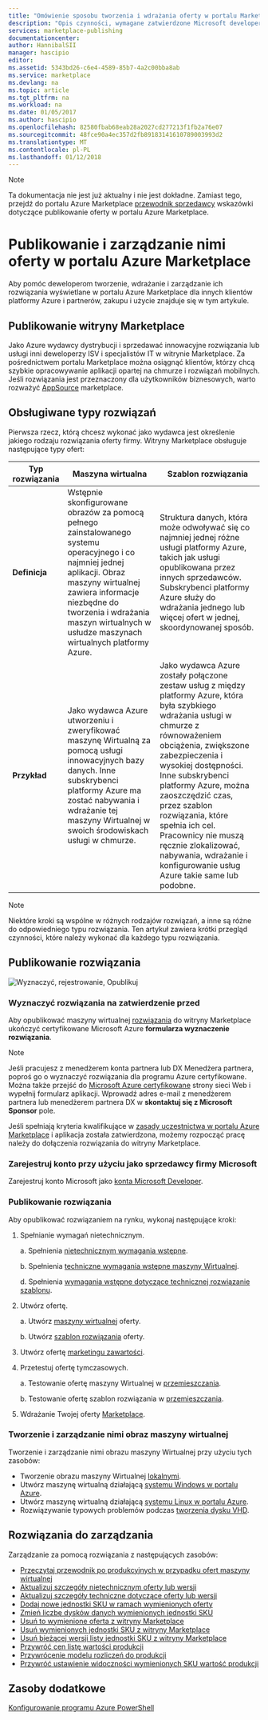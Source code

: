 ```yaml
---
title: "Omówienie sposobu tworzenia i wdrażania oferty w portalu Marketplace | Dokumentacja firmy Microsoft"
description: "Opis czynności, wymagane zatwierdzone Microsoft developer i utworzyć i wdrożyć obraz maszyny wirtualnej, szablonu, Usługa danych lub dewelopera usługi w portalu Azure Marketplace"
services: marketplace-publishing
documentationcenter: 
author: HannibalSII
manager: hascipio
editor: 
ms.assetid: 5343bd26-c6e4-4589-85b7-4a2c00bba8ab
ms.service: marketplace
ms.devlang: na
ms.topic: article
ms.tgt_pltfrm: na
ms.workload: na
ms.date: 01/05/2017
ms.author: hascipio
ms.openlocfilehash: 82580fbab68eab28a2027cd277213f1fb2a76e07
ms.sourcegitcommit: 48fce90a4ec357d2fb89183141610789003993d2
ms.translationtype: MT
ms.contentlocale: pl-PL
ms.lasthandoff: 01/12/2018
---
```

> [!NOTE]
> Ta dokumentacja nie jest już aktualny i nie jest dokładne. Zamiast tego, przejdź do portalu Azure Marketplace [przewodnik sprzedawcy](https://docs.microsoft.com/azure/marketplace/seller-guide/cloud-partner-portal-seller-guide) wskazówki dotyczące publikowanie oferty w portalu Azure Marketplace.

# <a name="publish-and-manage-an-offer-in-the-azure-marketplace"></a>Publikowanie i zarządzanie nimi oferty w portalu Azure Marketplace
Aby pomóc deweloperom tworzenie, wdrażanie i zarządzanie ich rozwiązania wyświetlane w portalu Azure Marketplace dla innych klientów platformy Azure i partnerów, zakupu i użycie znajduje się w tym artykule.

## <a name="marketplace-publishing"></a>Publikowanie witryny Marketplace
Jako Azure wydawcy dystrybucji i sprzedawać innowacyjne rozwiązania lub usługi inni deweloperzy ISV i specjalistów IT w witrynie Marketplace. Za pośrednictwem portalu Marketplace można osiągnąć klientów, którzy chcą szybkie opracowywanie aplikacji opartej na chmurze i rozwiązań mobilnych. Jeśli rozwiązania jest przeznaczony dla użytkowników biznesowych, warto rozważyć [AppSource](http://appsource.microsoft.com) marketplace.


## <a name="supported-types-of-solutions"></a>Obsługiwane typy rozwiązań
Pierwsza rzecz, którą chcesz wykonać jako wydawca jest określenie jakiego rodzaju rozwiązania oferty firmy. Witryny Marketplace obsługuje następujące typy ofert:

|Typ rozwiązania|Maszyna wirtualna|Szablon rozwiązania|
|---|---|---|
|**Definicja**|Wstępnie skonfigurowane obrazów za pomocą pełnego zainstalowanego systemu operacyjnego i co najmniej jednej aplikacji. Obraz maszyny wirtualnej zawiera informacje niezbędne do tworzenia i wdrażania maszyn wirtualnych w usłudze maszynach wirtualnych platformy Azure.|Struktura danych, która może odwoływać się co najmniej jednej różne usługi platformy Azure, takich jak usługi opublikowana przez innych sprzedawców. Subskrybenci platformy Azure służy do wdrażania jednego lub więcej ofert w jednej, skoordynowanej sposób.|
|**Przykład**|Jako wydawca Azure utworzeniu i zweryfikować maszynę Wirtualną za pomocą usługi innowacyjnych bazy danych. Inne subskrybenci platformy Azure ma zostać nabywania i wdrażanie tej maszyny Wirtualnej w swoich środowiskach usługi w chmurze.|Jako wydawca Azure zostały połączone zestaw usług z między platformy Azure, która była szybkiego wdrażania usługi w chmurze z równoważeniem obciążenia, zwiększone zabezpieczenia i wysokiej dostępności. Inne subskrybenci platformy Azure, można zaoszczędzić czas, przez szablon rozwiązania, które spełnia ich cel. Pracownicy nie muszą ręcznie zlokalizować, nabywania, wdrażanie i konfigurowanie usług Azure takie same lub podobne.|

> [!NOTE]
> Niektóre kroki są wspólne w różnych rodzajów rozwiązań, a inne są różne do odpowiedniego typu rozwiązania. Ten artykuł zawiera krótki przegląd czynności, które należy wykonać dla każdego typu rozwiązania.

## <a name="publish-a-solution"></a>Publikowanie rozwiązania
![Wyznaczyć, rejestrowanie, Opublikuj](media/marketplace-publishing-getting-started/img01.png)

### <a name="nominate-your-solution-for-pre-approval"></a>Wyznaczyć rozwiązania na zatwierdzenie przed
Aby opublikować maszyny wirtualnej [rozwiązania](https://createopportunity.azurewebsites.net) do witryny Marketplace ukończyć certyfikowane Microsoft Azure **formularza wyznaczenie rozwiązania**.

>[!NOTE]
> Jeśli pracujesz z menedżerem konta partnera lub DX Menedżera partnera, poproś go o wyznaczyć rozwiązania dla programu Azure certyfikowane. Można także przejść do [Microsoft Azure certyfikowane](http://createopportunity.azurewebsites.net) strony sieci Web i wypełnij formularz aplikacji. Wprowadź adres e-mail z menedżerem partnera lub menedżerem partnera DX w **skontaktuj się z Microsoft Sponsor** pole.

Jeśli spełniają kryteria kwalifikujące w [zasady uczestnictwa w portalu Azure Marketplace](http://go.microsoft.com/fwlink/?LinkID=526833) i aplikacja została zatwierdzona, możemy rozpocząć pracę należy do dołączenia rozwiązania do witryny Marketplace.

### <a name="register-your-account-as-a-microsoft-seller"></a>Zarejestruj konto przy użyciu jako sprzedawcy firmy Microsoft
Zarejestruj konto Microsoft jako [konta Microsoft Developer](marketplace-publishing-accounts-creation-registration.md).

### <a name="publish-your-solution"></a>Publikowanie rozwiązania
Aby opublikować rozwiązaniem na rynku, wykonaj następujące kroki:
1. Spełnianie wymagań nietechnicznym.

    a. Spełnienia [nietechnicznym wymagania wstępne](marketplace-publishing-pre-requisites.md).

    b. Spełnienia [techniczne wymagania wstępne maszyny Wirtualnej](marketplace-publishing-vm-image-creation-prerequisites.md).

    d. Spełnienia [wymagania wstępne dotyczące technicznej rozwiązanie szablonu](marketplace-publishing-solution-template-creation-prerequisites.md).

2. Utwórz ofertę.

    a. Utwórz [maszyny wirtualnej](marketplace-publishing-vm-image-creation.md) oferty.

    b. Utwórz [szablon rozwiązania](marketplace-publishing-solution-template-creation.md) oferty.

3. Utwórz ofertę [marketingu zawartości](marketplace-publishing-push-to-staging.md).

4. Przetestuj ofertę tymczasowych.

    a. Testowanie ofertę maszyny Wirtualnej w [przemieszczania](marketplace-publishing-vm-image-test-in-staging.md).

    b. Testowanie ofertę szablon rozwiązania w [przemieszczania](marketplace-publishing-solution-template-test-in-staging.md).

5. Wdrażanie Twojej oferty [Marketplace](marketplace-publishing-push-to-production.md).


### <a name="create-and-manage-a-virtual-machine-image"></a>Tworzenie i zarządzanie nimi obraz maszyny wirtualnej
Tworzenie i zarządzanie nimi obrazu maszyny Wirtualnej przy użyciu tych zasobów:
* Tworzenie obrazu maszyny Wirtualnej [lokalnymi](marketplace-publishing-vm-image-creation-on-premise.md).
* Utwórz maszynę wirtualną działającą [systemu Windows w portalu Azure](../virtual-machines/virtual-machines-windows-hero-tutorial.md?toc=%2fazure%2fvirtual-machines%2fwindows%2ftoc.json).
* Utwórz maszynę wirtualną działającą [systemu Linux w portalu Azure](../virtual-machines/linux/quick-create-portal.md?toc=%2fazure%2fvirtual-machines%2flinux%2ftoc.json).
* Rozwiązywanie typowych problemów podczas [tworzenia dysku VHD](marketplace-publishing-vm-image-creation-troubleshooting.md).

## <a name="manage-your-solution"></a>Rozwiązania do zarządzania
Zarządzanie za pomocą rozwiązania z następujących zasobów:
* [Przeczytaj przewodnik po produkcyjnych w przypadku ofert maszyny wirtualnej](marketplace-publishing-vm-image-post-publishing.md)
* [Aktualizuj szczegóły nietechnicznym oferty lub wersji](marketplace-publishing-vm-image-post-publishing.md#update-the-nontechnical-details-of-an-offer-or-a-sku)
* [Aktualizuj szczegóły techniczne dotyczące oferty lub wersji](marketplace-publishing-vm-image-post-publishing.md#update-the-technical-details-of-a-sku)
* [Dodaj nowe jednostki SKU w ramach wymienionych oferty](marketplace-publishing-vm-image-post-publishing.md#add-a-new-sku-under-a-listed-offer)
* [Zmień liczbę dysków danych wymienionych jednostki SKU](marketplace-publishing-vm-image-post-publishing.md#change-the-data-disk-count-for-a-listed-sku)
* [Usuń to wymienione oferta z witryny Marketplace](marketplace-publishing-vm-image-post-publishing.md)
* [Usuń wymienionych jednostki SKU z witryny Marketplace](marketplace-publishing-vm-image-post-publishing.md#delete-a-listed-sku-from-the-marketplace)
* [Usuń bieżącej wersji listy jednostki SKU z witryny Marketplace](marketplace-publishing-vm-image-post-publishing.md#delete-the-current-version-of-a-listed-sku-from-the-marketplace)
* [Przywróć cen listę wartości produkcji](marketplace-publishing-vm-image-post-publishing.md#revert-the-listing-price-to-production-values)
* [Przywrócenie modelu rozliczeń do produkcji](marketplace-publishing-vm-image-post-publishing.md#revert-the-billing-model-to-production-values)
* [Przywróć ustawienie widoczności wymienionych SKU wartość produkcji](marketplace-publishing-vm-image-post-publishing.md#revert-the-visibility-setting-of-a-listed-sku-to-the-production-value)

## <a name="additional-resources"></a>Zasoby dodatkowe
[Konfigurowanie programu Azure PowerShell](marketplace-publishing-powershell-setup.md)
